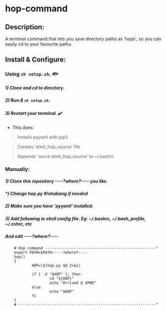 # hop-command
## Description:
A terminal command that lets you save directory paths as 'hops',
so you can easily cd to your favourite paths.

## Install & Configure:
### Using **`sh setup.sh`**. :fish:
##### 1) Clone and cd to directory.
##### 2) Run:$ **`sh setup.sh`**.
##### 3) Restart your terminal. :heavy_check_mark:
- This does:

> Installs pyyaml with pip3

> Creates 'shell_hop_source' file

> Appends 'ource shell_hop_source' to ~/.bashrc


### Manually:
##### 1) Clone this repository ----?where?---- you like.
##### *) Change hop.py #!shabang if needed
##### 2) Make sure you have 'pyyaml' installed.
##### 3) Add following to shell config file. Eg: ~/.bashrc, ~/.bash_profile, ~/.zshrc, etc
##### And edit ----?where?----
        
        # Hop command --------------------------------------------------"
        export PATH=$PATH:----?where?----
        hop()
        {
                HOP=\$(hop.py $@ 2>&1)

                if [ -d "$HOP" ]; then
                        cd "${HOP}"
                        echo "Arrived @ $PWD"
                else
                        echo "$HOP"
                fi
        }
        # --------------------------------------------------------------"





